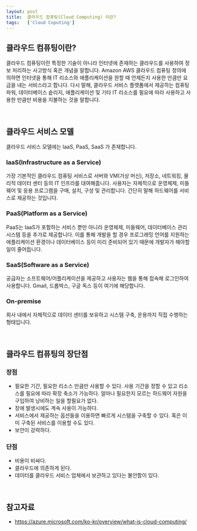 ```yaml
---
layout: post
title:  클라우드 컴퓨팅(Cloud Computing) 이란?
tags:   ['Cloud Coputing']
---
```


## 클라우드 컴퓨팅이란?
클라우드 컴퓨팅이란 특정한 기술이 아니라 인터넷에 존재하는 클라우드를 사용하여 정보 처리하는 사고방식 혹은 개념을 말합니다. Amazon AWS 클라우드 컴퓨팅 정의에 의하면 인터넷을 통해 IT 리소스와 애플리케이션을 원할 때 언제든지 사용한 만큼만 요금을 내는 서비스라고 합니다. 다시 말해, 클라우드 서비스 플랫폼에서 제공하는 컴퓨팅 파워, 데이터베이스 슽리지, 애플리케이션 및 기타 IT 리소스를 필요에 따라 사용하고 사용한 만큼만 비용을 지불하는 것을 말합니다.  

<br/>  

## 클라우드 서비스 모델  

클라우드 서비스 모델에는 IaaS, PaaS, SaaS 가 존재합니다.

### IaaS(Infrastructure as a Service)  
가장 기본적인 클라우드 컴퓨팅 서비스로 서버와 VM(가상 머신), 저장소, 네트워킹, 물리적 데이터 센터 등의 IT 인프라를 대여해줍니다. 사용자는 자체적으로 운영체제, 미들웨어 및 응용 프로그램을 구매, 설치, 구성 및 관리합니다. 간단히 말해 하드웨어를 서비스로 제공하는 것입니다.      

### PaaS(Platform as a Service)   
PaaS는 IaaS가 포함하는 서비스 뿐만 아니라 운영체제, 미들웨어, 데이터베이스 관리 시스템 등을 추가로 제공합니다. 이를 통해 개발을 할 경우 프로그래밍 언어를 지원하는 애플리케이션 환경이나 데이터베이스 등이 미리 준비되어 있기 때문에 개발자가 해야할 일이 줄어듭니다.  

### SaaS(Software as a Service)  
공급자는 소프트웨어/어플리케이션을 제공하고 사용자는 웹을 통해 접속해 로그인하여 사용합니다. Gmail, 드롭박스, 구글 독스 등이 여기에 해당합니다.  

### On-premise  
회사 내에서 자체적으로 데이터 센터를 보유하고 시스템 구축, 운용까지 직접 수행하는 형태입니다.  

<br/>  

## 클라우드 컴퓨팅의 장단점

### 장점    
- 필요한 기간, 필요한 리소스 만큼만 사용할 수 있다. 사용 기간을 정할 수 있고 리소스를 필요에 따라 확장 축소가 가능하다. 얼마나 필요한지 모르는 하드웨어 자원을 구입하여 낭비하는 일을 할필요가 없다.   
- 장애 발생시에도 계속 사용이 가능하다.  
- 서비스에서 제공하는 옵션들을 이용하면 빠르게 시스템을 구축할 수 있다. 혹은 이미 구축된 서비스를 이용할 수도 있다.  
- 보안이 강력하다.  

### 단점  
- 비용이 비싸다. 
- 클라우드에 의존하게 된다.
- 데이터를 클라우드 서비스 업체에서 보관하고 있다는 불안함이 있다.  

<br/>  

## 참고자료  

- https://azure.microsoft.com/ko-kr/overview/what-is-cloud-computing/
